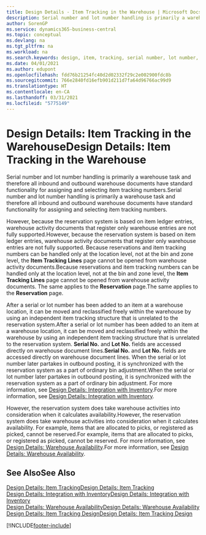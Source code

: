 ```yaml
---
title: Design Details - Item Tracking in the Warehouse | Microsoft Docs
description: Serial number and lot number handling is primarily a warehouse task and therefore all inbound and outbound warehouse documents have standard functionality for assigning and selecting item tracking numbers. However, because the reservation system is based on item ledger entries, warehouse activity documents that register only warehouse entries are not fully supported.
author: SorenGP
ms.service: dynamics365-business-central
ms.topic: conceptual
ms.devlang: na
ms.tgt_pltfrm: na
ms.workload: na
ms.search.keywords: design, item, tracking, serial number, lot number, outbound documents
ms.date: 04/01/2021
ms.author: edupont
ms.openlocfilehash: fdd76b21254fc40d2d02332f29c2e002900fdc8b
ms.sourcegitcommit: 766e2840fd16efb901d211d7fa64d96766ac99d9
ms.translationtype: HT
ms.contentlocale: en-CA
ms.lasthandoff: 03/31/2021
ms.locfileid: "5775149"
---
```

# <a name="design-details-item-tracking-in-the-warehouse"></a><span data-ttu-id="4ba12-104">Design Details: Item Tracking in the Warehouse</span><span class="sxs-lookup"><span data-stu-id="4ba12-104">Design Details: Item Tracking in the Warehouse</span></span>
<span data-ttu-id="4ba12-105">Serial number and lot number handling is primarily a warehouse task and therefore all inbound and outbound warehouse documents have standard functionality for assigning and selecting item tracking numbers.</span><span class="sxs-lookup"><span data-stu-id="4ba12-105">Serial number and lot number handling is primarily a warehouse task and therefore all inbound and outbound warehouse documents have standard functionality for assigning and selecting item tracking numbers.</span></span>  

<span data-ttu-id="4ba12-106">However, because the reservation system is based on item ledger entries, warehouse activity documents that register only warehouse entries are not fully supported.</span><span class="sxs-lookup"><span data-stu-id="4ba12-106">However, because the reservation system is based on item ledger entries, warehouse activity documents that register only warehouse entries are not fully supported.</span></span> <span data-ttu-id="4ba12-107">Because reservations and item tracking numbers can be handled only at the location level, not at the bin and zone level, the **Item Tracking Lines** page cannot be opened from warehouse activity documents.</span><span class="sxs-lookup"><span data-stu-id="4ba12-107">Because reservations and item tracking numbers can be handled only at the location level, not at the bin and zone level, the **Item Tracking Lines** page cannot be opened from warehouse activity documents.</span></span> <span data-ttu-id="4ba12-108">The same applies to the **Reservation** page.</span><span class="sxs-lookup"><span data-stu-id="4ba12-108">The same applies to the **Reservation** page.</span></span>  

<span data-ttu-id="4ba12-109">After a serial or lot number has been added to an item at a warehouse location, it can be moved and reclassified freely within the warehouse by using an independent item tracking structure that is unrelated to the reservation system.</span><span class="sxs-lookup"><span data-stu-id="4ba12-109">After a serial or lot number has been added to an item at a warehouse location, it can be moved and reclassified freely within the warehouse by using an independent item tracking structure that is unrelated to the reservation system.</span></span> <span data-ttu-id="4ba12-110">**Serial No.** and **Lot No.** fields are accessed directly on warehouse document lines.</span><span class="sxs-lookup"><span data-stu-id="4ba12-110">**Serial No.** and **Lot No.** fields are accessed directly on warehouse document lines.</span></span> <span data-ttu-id="4ba12-111">When the serial or lot number later partakes in outbound posting, it is synchronized with the reservation system as a part of ordinary bin adjustment.</span><span class="sxs-lookup"><span data-stu-id="4ba12-111">When the serial or lot number later partakes in outbound posting, it is synchronized with the reservation system as a part of ordinary bin adjustment.</span></span> <span data-ttu-id="4ba12-112">For more information, see [Design Details: Integration with Inventory](design-details-integration-with-inventory.md).</span><span class="sxs-lookup"><span data-stu-id="4ba12-112">For more information, see [Design Details: Integration with Inventory](design-details-integration-with-inventory.md).</span></span>  

<span data-ttu-id="4ba12-113">However, the reservation system does take warehouse activities into consideration when it calculates availability.</span><span class="sxs-lookup"><span data-stu-id="4ba12-113">However, the reservation system does take warehouse activities into consideration when it calculates availability.</span></span> <span data-ttu-id="4ba12-114">For example, items that are allocated to picks, or registered as picked, cannot be reserved.</span><span class="sxs-lookup"><span data-stu-id="4ba12-114">For example, items that are allocated to picks, or registered as picked, cannot be reserved.</span></span> <span data-ttu-id="4ba12-115">For more information, see [Design Details: Warehouse Availability](design-details-availability-in-the-warehouse.md).</span><span class="sxs-lookup"><span data-stu-id="4ba12-115">For more information, see [Design Details: Warehouse Availability](design-details-availability-in-the-warehouse.md).</span></span>

## <a name="see-also"></a><span data-ttu-id="4ba12-116">See Also</span><span class="sxs-lookup"><span data-stu-id="4ba12-116">See Also</span></span>  
[<span data-ttu-id="4ba12-117">Design Details: Item Tracking</span><span class="sxs-lookup"><span data-stu-id="4ba12-117">Design Details: Item Tracking</span></span>](design-details-item-tracking.md)  
[<span data-ttu-id="4ba12-118">Design Details: Integration with Inventory</span><span class="sxs-lookup"><span data-stu-id="4ba12-118">Design Details: Integration with Inventory</span></span>](design-details-integration-with-inventory.md)  
[<span data-ttu-id="4ba12-119">Design Details: Warehouse Availability</span><span class="sxs-lookup"><span data-stu-id="4ba12-119">Design Details: Warehouse Availability</span></span>](design-details-availability-in-the-warehouse.md)  
[<span data-ttu-id="4ba12-120">Design Details: Item Tracking Design</span><span class="sxs-lookup"><span data-stu-id="4ba12-120">Design Details: Item Tracking Design</span></span>](design-details-item-tracking-design.md)


[!INCLUDE[footer-include](includes/footer-banner.md)]